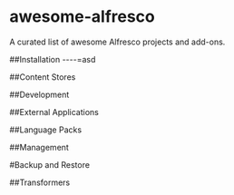 # awesome-alfresco
A curated list of awesome Alfresco projects and add-ons.

##Installation
----=asd

##Content Stores


##Development


##External Applications


##Language Packs


##Management


#Backup and Restore


##Transformers
